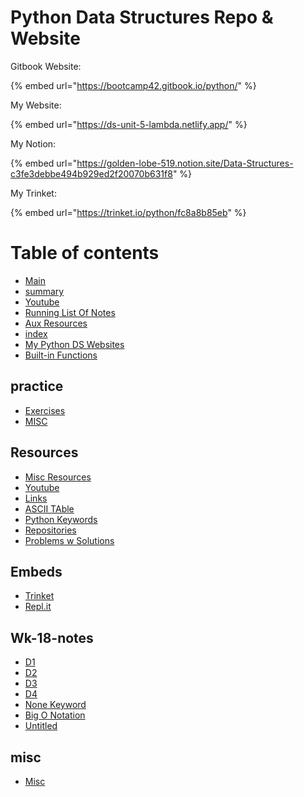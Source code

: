 # Python Data Structures Repo & Website

Gitbook Website:

{% embed url="https://bootcamp42.gitbook.io/python/" %}

My Website:

{% embed url="https://ds-unit-5-lambda.netlify.app/" %}

My Notion:

{% embed url="https://golden-lobe-519.notion.site/Data-Structures-c3fe3debbe494b929ed2f20070b631f8" %}



My Trinket:

{% embed url="https://trinket.io/python/fc8a8b85eb" %}



# Table of contents

* [Main](./.gitbook/README.md)
* [summary](./.gitbook/summary.md)
* [Youtube](./.gitbook/youtube.md)
* [Running List Of Notes](./.gitbook/running-list-of-notes.md)
* [Aux Resources](./.gitbook/aux-resources.md)
* [index](./.gitbook/untitled.md)
* [My Python DS Websites](./.gitbook/my-python-ds-websites.md)
* [Built-in Functions](./.gitbook/built-in-functions.md)

## practice

* [Exercises](./.gitbook/practice/exercises.md)
* [MISC](./.gitbook/practice/untitled.md)

## Resources

* [Misc Resources](./.gitbook/resources/misc-resources.md)
* [Youtube](./.gitbook/resources/youtube-1.md)
* [Links](./.gitbook/resources/links.md)
* [ASCII TAble](./.gitbook/resources/ascii-table.md)
* [Python Keywords](./.gitbook/resources/python-keywords.md)
* [Repositories](./.gitbook/resources/repositories.md)
* [Problems w Solutions](./.gitbook/resources/problems-w-solutions.md)

## Embeds

* [Trinket](./.gitbook/embeds/trinket.md)
* [Repl.it](./.gitbook/embeds/repl.it.md)

## Wk-18-notes <a id="wk-18"></a>

* [D1](./.gitbook/wk-18/d1.md)
* [D2](./.gitbook/wk-18/d2.md)
* [D3](./.gitbook/wk-18/d3.md)
* [D4](./.gitbook/wk-18/d4.md)
* [None Keyword](./.gitbook/wk-18/none-keyword.md)
* [Big O Notation](./.gitbook/wk-18/big-o-notation.md)
* [Untitled](./.gitbook/wk-18/untitled.md)

## misc

* [Misc](./.gitbook/misc/misc.md)

